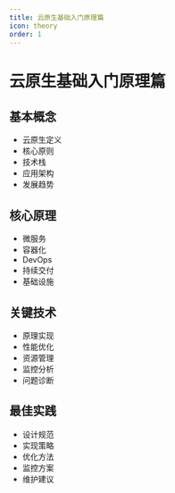 ```yaml
---
title: 云原生基础入门原理篇
icon: theory
order: 1
---
```


# 云原生基础入门原理篇

## 基本概念
- 云原生定义
- 核心原则
- 技术栈
- 应用架构
- 发展趋势

## 核心原理
- 微服务
- 容器化
- DevOps
- 持续交付
- 基础设施

## 关键技术
- 原理实现
- 性能优化
- 资源管理
- 监控分析
- 问题诊断

## 最佳实践
- 设计规范
- 实现策略
- 优化方法
- 监控方案
- 维护建议
